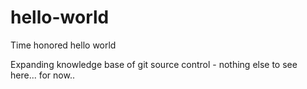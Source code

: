 # hello-world
Time honored hello world

Expanding knowledge base of git source control - nothing else to see here... for now..
